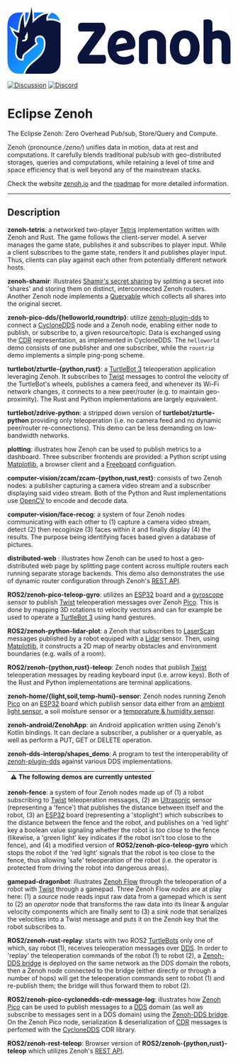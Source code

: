 <img src="https://raw.githubusercontent.com/eclipse-zenoh/zenoh/master/zenoh-dragon.png" height="150">

[![Discussion](https://img.shields.io/badge/discussion-on%20github-blue)](https://github.com/eclipse-zenoh/roadmap/discussions)
[![Discord](https://img.shields.io/badge/chat-on%20discord-blue)](https://discord.gg/2GJ958VuHs)

# Eclipse Zenoh

The Eclipse Zenoh: Zero Overhead Pub/sub, Store/Query and Compute.

Zenoh (pronounce _/zeno/_) unifies data in motion, data at rest and computations. It carefully blends traditional pub/sub with geo-distributed storages, queries and computations, while retaining a level of time and space efficiency that is well beyond any of the mainstream stacks.

Check the website [zenoh.io](http://zenoh.io) and the [roadmap](https://github.com/eclipse-zenoh/roadmap) for more detailed information.

-------------------------------

## Description

<!-- TODO: Add pictures -->

**zenoh-tetris**: a networked two-player
[Tetris](https://en.wikipedia.org/wiki/Tetris) implementation written with Zenoh
and Rust. The game follows the client-server model. A server manages the game
state, publishes it and subscribes to player input. While a client subscribes to
the game state, renders it and publishes player input. Thus, clients can play
against each other from potentially different network hosts.

**zenoh-shamir**: illustrates [Shamir's secret
sharing](https://en.wikipedia.org/wiki/Shamir%27s_Secret_Sharing) by splitting a
secret into 'shares' and storing them on distinct, interconnected Zenoh routers.
Another Zenoh node implements a
[Queryable](https://zenoh.io/docs/manual/abstractions/#queryable) which collects
all shares into the original secret.

**zenoh-pico-dds/{helloworld,roundtrip}**: utilize
[zenoh-plugin-dds](https://github.com/eclipse-zenoh/zenoh-plugin-dds) to connect
a [CycloneDDS](https://github.com/eclipse-cyclonedds/cyclonedds) node and a
Zenoh node, enabling either node to publish, or subscribe to, a given
resource/topic. Data is exchanged using the
[CDR](https://en.wikipedia.org/wiki/Common_Data_Representation) representation,
as implemented in CycloneDDS. The `helloworld` demo consists of one publisher
and one subscriber, while the `rountrip` demo implements a simple ping-pong
scheme.

**turtlebot/zturtle-{python,rust}**: a [TurtleBot
3](https://en.wikipedia.org/wiki/TurtleBot) teleoperation application leveraging
Zenoh. It subscribes to
[Twist](https://docs.ros.org/en/noetic/api/geometry_msgs/html/msg/Twist.html)
messages to control the velocity of the TurtleBot's wheels, publishes a camera
feed, and whenever its Wi-Fi network changes, it connects to a new peer/router
(e.g. to maintain geo-proximity). The Rust and Python implementations are
largely equivalent.

**turtlebot/zdrive-python**: a stripped down version of
**turtlebot/zturtle-python** providing only teleoperation (i.e. no camera feed
and no dynamic peer/router re-connections). This demo can be less demanding on
low-bandwidth networks.

**plotting**: illustrates how Zenoh can be used to publish metrics to a
dashboard. Three subscriber frontends are provided: a Python script using
[Matplotlib](https://matplotlib.org/), a browser client and a
[Freeboard](https://freeboard.github.io) configuation.

**computer-vision/zcam/zcam-{python,rust,rest}**: consists of two Zenoh nodes: a
publisher capturing a camera video stream and a subscriber displaying said video
stream. Both of the Python and Rust implementations use
[OpenCV](https://opencv.org/) to encode and decode data.

**computer-vision/face-recog**: a system of four Zenoh nodes communicating with
each other to (1) capture a camera video stream, detect (2) then recoginize (3)
faces within it and finally display (4) the results. The purpose being
identifying faces based given a database of pictures.

**distributed-web**
: illustrates how Zenoh can be used to host a geo-distributed
web page by splitting page content across multiple routers each running separate
storage backends. This demo also demonstrates the use of dynamic router
configuration through Zenoh's [REST API](https://zenoh.io/docs/apis/rest/).

**ROS2/zenoh-pico-teleop-gyro**: utilizes an
[ESP32](https://en.wikipedia.org/wiki/ESP32) board and a
[gyroscope](https://en.wikipedia.org/wiki/Gyroscope) sensor to publish
[Twist](https://docs.ros.org/en/noetic/api/geometry_msgs/html/msg/Twist.html)
teleoperation messages over Zenoh
[Pico](https://github.com/eclipse-zenoh/zenoh-pico). This is done by mapping 3D
rotations to velocity vectors and can for example be used to operate a
[TurtleBot 3](https://en.wikipedia.org/wiki/TurtleBot) using hand gestures.

**ROS2/zenoh-python-lidar-plot**: a Zenoh that subscribes to
[LaserScan](http://docs.ros.org/en/melodic/api/sensor_msgs/html/msg/LaserScan.html)
messages published by a robot equiped with a
[Lidar](https://en.wikipedia.org/wiki/Lidar) sensor. Then, using
[Matplotlib](https://matplotlib.org/), it constructs a 2D map of nearby
obstacles and environment boundaries (e.g. walls of a room).

**ROS2/zenoh-{python,rust}-teleop**: Zenoh nodes that publish
[Twist](https://docs.ros.org/en/noetic/api/geometry_msgs/html/msg/Twist.html)
teleoperation messages by reading keyboard input (i.e. arrow keys). Both of the
Rust and Python implementations are terminal applications.

**zenoh-home/{light,soil,temp-humi}-sensor**: Zenoh nodes running Zenoh
[Pico](https://github.com/eclipse-zenoh/zenoh-pico) on an
[ESP32](https://en.wikipedia.org/wiki/ESP32) board which publish sensor data
either from an [ambient light
sensor](https://learn.adafruit.com/adafruit-bh1750-ambient-light-sensor/overview),
a soil moisture sensor or a [temporature & humidity
sensor](https://learn.adafruit.com/dht).

**zenoh-android/ZenohApp**: an Android application written using Zenoh's Kotlin
bindings. It can declare a subscriber, a publisher or a queryable, as well as
perform a PUT, GET or DELETE operation.

**zenoh-dds-interop/shapes_demo**: A program to test the interoperability of [zenoh-plugin-dds](https://github.com/eclipse-zenoh/zenoh-plugin-dds) against various DDS implementations.

| ⚠️ The following demos are currently untested |
|----------------------------------------------|

**zenoh-fence**: a system of four Zenoh nodes made up of (1) a
robot subscribing to
[Twist](https://docs.ros.org/en/noetic/api/geometry_msgs/html/msg/Twist.html)
teleoperation messages, (2) an
[Ultrasonic](https://en.wikipedia.org/wiki/Ultrasonic_transducer) sensor
(representing a 'fence') that publishes the distance between itself and the
robot, (3) an [ESP32](https://en.wikipedia.org/wiki/ESP32) board (representing a
'stoplight') which subscribes to the distance between the fence and the robot,
and publishes on a 'red light' key a boolean value signaling whether the robot
is _too close_ to the fence (likewise, a 'green light' key indicates if the robot
isn't too close to the fence), and (4) a modified version of
**ROS2/zenoh-pico-teleop-gyro** which stops the robot if the 'red light' signals
that the robot is too close to the fence, thus allowing 'safe' teleoperation of
the robot (i.e. the operator is protected from driving the robot into dangerous
areas).

**gamepad-dragonbot**: illustrates [Zenoh
Flow](https://zenoh.io/blog/2023-02-10-zenoh-flow/) through the teleoperation of
a robot with
[Twist](https://docs.ros.org/en/noetic/api/geometry_msgs/html/msg/Twist.html)
through a gamepad. Three Zenoh Flow _nodes_ are at play here: (1) a _source_
node reads input raw data from a gamepad which is sent to (2) an _operator_ node
that transforms the raw data into its linear & angular velocity components which
are finally sent to (3) a _sink_ node that serializes the velocities into a
Twist message and puts it on the Zenoh key that the robot subscribes to.

**ROS2/zenoh-rust-replay**: starts with two ROS2
[TurtleBots](https://en.wikipedia.org/wiki/TurtleBot) only one of which, say
robot (1), receives teleoperation messages over
[DDS](https://en.wikipedia.org/wiki/Data_Distribution_Service). In order to
'replay' the teleoperation commands of the robot (1) to robot (2), a [Zenoh-DDS
bridge](https://github.com/eclipse-zenoh/zenoh-plugin-dds) is deployed on the
same network as the DDS domain the robots, then a Zenoh node connected to the
bridge (either directly or through a number of hops) will get the teleoperation
commands sent to robot (1) and re-publish them; the bridge will thus forward
them to robot (2).

**ROS2/zenoh-pico-cyclonedds-cdr-message-log**: illustrates
how [Zenoh Pico](https://zenoh.io/blog/2021-10-04-zenoh-pico-guide/) can be used
to publish messages to a
[DDS](https://en.wikipedia.org/wiki/Data_Distribution_Service) domain (as well
as subscribe to messages sent in a DDS domain) using the [Zenoh-DDS
bridge](https://github.com/eclipse-zenoh/zenoh-plugin-dds). On the Zenoh Pico
node, serialization & deserialization of
[CDR](https://en.wikipedia.org/wiki/Common_Data_Representation) messages is perfomed with
the [CycloneDDS](https://github.com/eclipse-cyclonedds/cyclonedds) CDR library.

**ROS2/zenoh-rest-teleop**: Browser version of **ROS2/zenoh-{python,rust}-teleop** which utilizes Zenoh's [REST API](https://zenoh.io/docs/apis/rest/).